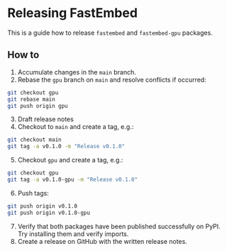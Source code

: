 # Releasing FastEmbed

This is a guide how to release `fastembed` and `fastembed-gpu` packages.

## How to

1. Accumulate changes in the `main` branch.
2. Rebase the `gpu` branch on `main` and resolve conflicts if occurred:
```bash
git checkout gpu
git rebase main
git push origin gpu
```
3. Draft release notes
4. Checkout to `main` and create a tag, e.g.:
```bash
git checkout main
git tag -a v0.1.0 -m "Release v0.1.0"
```
5. Checkout `gpu` and create a tag, e.g.:
```bash
git checkout gpu
git tag -a v0.1.0-gpu -m "Release v0.1.0"
```
6. Push tags:
```bash
git push origin v0.1.0
git push origin v0.1.0-gpu
```
7. Verify that both packages have been published successfully on PyPI. Try installing them and verify imports.
8. Create a release on GitHub with the written release notes.


